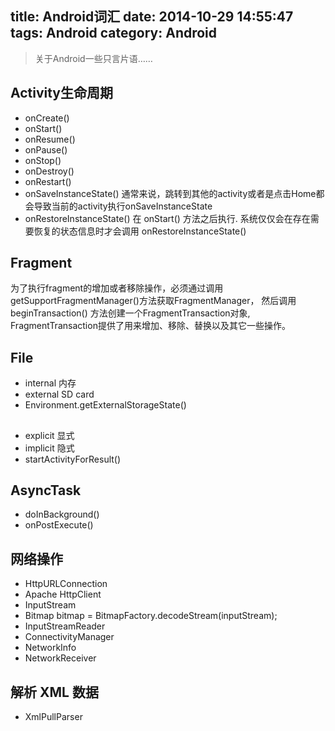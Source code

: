 title: Android词汇
date: 2014-10-29 14:55:47
tags: Android
category: Android
---
>关于Android一些只言片语……

## Activity生命周期
* onCreate()
* onStart()
* onResume()
* onPause()
* onStop()
* onDestroy()
* onRestart()
* onSaveInstanceState()
通常来说，跳转到其他的activity或者是点击Home都会导致当前的activity执行onSaveInstanceState
* onRestoreInstanceState()
在 onStart() 方法之后执行. 系统仅仅会在存在需要恢复的状态信息时才会调用 onRestoreInstanceState() 
<!--more-->
## Fragment
为了执行fragment的增加或者移除操作，必须通过调用 getSupportFragmentManager()方法获取FragmentManager，
然后调用 beginTransaction() 方法创建一个FragmentTransaction对象, 
FragmentTransaction提供了用来增加、移除、替换以及其它一些操作。

## File
* internal 内存
* external SD card
* Environment.getExternalStorageState()

## 
* explicit 显式
* implicit 隐式
* startActivityForResult() 

## AsyncTask 
* doInBackground()
* onPostExecute()

## 网络操作
* HttpURLConnection
* Apache HttpClient
* InputStream
* Bitmap bitmap = BitmapFactory.decodeStream(inputStream);
* InputStreamReader
* ConnectivityManager 
* NetworkInfo 
* NetworkReceiver 

## 解析 XML 数据
* XmlPullParser


